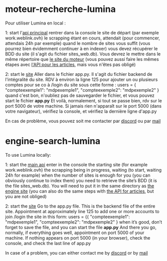 # moteur-recherche-lumina


Pour utiliser Lumina en local :

1: start l'[api principal](https://github.com/work-search/api_princ)
  rentrer dans la console le site de départ (par exemple work.weblink.ovh)
  le scrapping étant en cours, attendait (pour commencer, attendais 24h par exemple)
  quand le nombre de sites vous suffit (vous pourrez bien évidemment continuer à en indexer)
  vous devez récupérer le BDD du site (il s'agit du fichier sites_web.db). Vous devrez le mettre dans le même répertoire que [le site du moteur](https://github.com/work-search/moteur-recherche-lumina)
  (vous pouvez aussi faire les mêmes étapes avec [l'API pour les articles](https://github.com/work-search/API_article), mais vous n'êtes pas obligé)

2: start le [site](https://github.com/work-search/moteur-recherche-lumina/)
  Aller dans le fichier app.py. Il s'agit du fichier backend de l'intégralité du site.
  RDV à environ la ligne 125 pour ajouter un ou plusieurs comptes pour se co à /login du site sous cette forme :
  users = {
    "compteexemple1": "mdpexemple1",
    "compteexemple2": "mdpexemple2"
  }
  quand c'est bon, n'oubliez pas de sauvegarder le fichier, et vous pouvez start le fichier **app.py**
  Et voilà, normalement, si tout se passe bien, rdv sur le port 5000 de votre machine.
  Si jamais rien n'apparaît sur le port 5000 (dans votre navigateur), vérifiez la console, et vérifiez la dernière ligne d'app.py


En cas de problème, vous pouvez soit me contacter par [discord](https://discord.com/users/927137288763342868) ou par [mail](mailto:axel@athenox.dev)




# engine-search-lumina


To use Lumina locally:

1: start the [main api](https://github.com/work-search/api_princ)
  enter in the console the starting site (for example work.weblink.ovh)
  the scrapping being in progress, waiting (to start, waiting 24h for example)
  when the number of sites is enough for you (you can obviously continue to index them)
  you need to retrieve the site’s BDD (it is the file sites_web.db). You will need to put it in the same directory as [the engine site](https://github.com/work-search/moteur-recherche-lumina)
  (you can also do the same steps with [the API for articles](https://github.com/work-search/API_article), but you are not obliged)

2: start the [site](https://github.com/work-search/moteur-recherche-lumina/)
  Go to the app.py file. This is the backend file of the entire site.
  Appointment at approximately line 125 to add one or more accounts to join /login the site in this form:
  users = {{
    "compteexemple1": "mdpexemple1",
    "compteexemple2": "mdpexemple2"
  }
  when it’s good, don’t forget to save the file, and you can start the file **app.py**
  And there you go, normally, if everything goes well, appointment on port 5000 of your machine.
  If nothing appears on port 5000 (in your browser), check the console, and check the last line of app.py


In case of a problem, you can either contact me by [discord](https://discord.com/users/927137288763342868) or by [mail](mailto:axel@athenox.dev)

